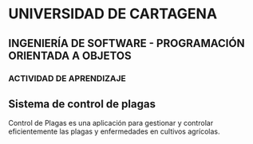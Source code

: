 # UNIVERSIDAD DE CARTAGENA
## INGENIERÍA DE SOFTWARE - PROGRAMACIÓN ORIENTADA A OBJETOS
### ACTIVIDAD DE APRENDIZAJE

## Sistema de control de plagas

Control de Plagas es una aplicación para gestionar y controlar eficientemente las plagas y enfermedades en cultivos agrícolas.
